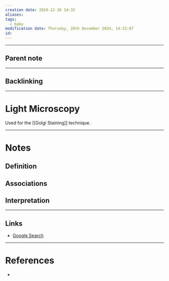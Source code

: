```yaml
---
creation date: 2024-12-26 14:32
aliases: 
tags:
  - baby
modification date: Thursday, 26th December 2024, 14:32:07
id:
---
```

---

## Parent note
---
## Backlinking


---
# Light Microscopy
Used for the [[Golgi Staining]] technique.


---
# Notes

## Definition

## Associations

## Interpretation

---
## Links
- [Google Search](https://www.google.com/search?q=Light+Microscopy)

---
# References
+ 

